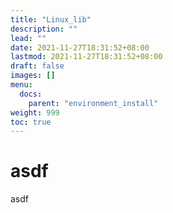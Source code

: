 ```yaml
---
title: "Linux_lib"
description: ""
lead: ""
date: 2021-11-27T18:31:52+08:00
lastmod: 2021-11-27T18:31:52+08:00
draft: false
images: []
menu: 
  docs:
    parent: "environment_install"
weight: 999
toc: true
---
```


# asdf
asdf